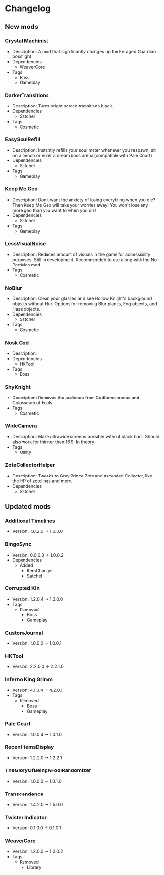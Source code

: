 # Changelog


## New mods

### Crystal Machinist

- Description: A mod that significantly changes up the Enraged Guardian bossfight
- Dependencies
  + WeaverCore
- Tags
  + Boss
  + Gameplay

### DarkerTransitions

- Description: Turns bright screen transitions black.
- Dependencies
  + Satchel
- Tags
  + Cosmetic

### EasySoulRefill

- Description: Instantly refills your soul meter whenever you respawn, sit on a bench or enter a dream boss arena (compatible with Pale Court)
- Dependencies
  + Satchel
- Tags
  + Gameplay

### Keep Me Geo

- Description: Don&#x27;t want the anxiety of losing everything when you die? Then Keep Me Geo will take your worries away! You won&#x27;t lose any more geo than you want to when you die!
- Dependencies
  + Satchel
- Tags
  + Gameplay

### LessVisualNoise

- Description: Reduces amount of visuals in the game for accessibility purposes. Still in development. Recommended to use along with the No Particles mod
- Tags
  + Cosmetic

### NoBlur

- Description: Clean your glasses and see Hollow Knight&#x27;s background objects without blur. Options for removing Blur planes, Fog objects, and Haze objects.
- Dependencies
  + Satchel
- Tags
  + Cosmetic

### Nosk God

- Description: 
- Dependencies
  + HKTool
- Tags
  + Boss

### ShyKnight

- Description: Removes the audience from Godhome arenas and Colosseum of Fools
- Tags
  + Cosmetic

### WideCamera

- Description: Make ultrawide screens possible without black bars. Should also work for thinner than 16:9. In theory.
- Tags
  + Utility

### ZoteCollectorHelper

- Description: Tweaks to Grey Prince Zote and ascended Collector, like the HP of zotelings and more.
- Dependencies
  + Satchel


## Updated mods

### Additional Timelines

- Version: 1.0.2.0 -> 1.0.3.0

### BingoSync

- Version: 0.0.0.3 -> 1.0.0.2
- Dependencies
  + Added
    - ItemChanger
    - Satchel

### Corrupted Kin

- Version: 1.2.0.4 -> 1.3.0.0
- Tags
  + Removed
    - Boss
    - Gameplay

### CustomJournal

- Version: 1.0.0.0 -> 1.0.0.1

### HKTool

- Version: 2.2.0.0 -> 2.2.1.0

### Inferno King Grimm

- Version: 4.1.0.4 -> 4.2.0.1
- Tags
  + Removed
    - Boss
    - Gameplay

### Pale Court

- Version: 1.0.0.4 -> 1.0.1.0

### RecentItemsDisplay

- Version: 1.2.2.0 -> 1.2.2.1

### TheGloryOfBeingAFoolRandomizer

- Version: 1.0.0.0 -> 1.0.1.0

### Transcendence

- Version: 1.4.2.0 -> 1.5.0.0

### Twister Indicator

- Version: 0.1.0.0 -> 0.1.0.1

### WeaverCore

- Version: 1.2.0.0 -> 1.2.0.2
- Tags
  + Removed
    - Library

